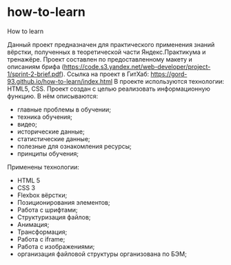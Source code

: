 # how-to-learn
How to learn

Данный проект предназначен для практического применения знаний вёрстки, полученных в теоретической части Яндекс.Практикума и тренажёре.
Проект составлен по предоставленному макету и описаниям брифа (https://code.s3.yandex.net/web-developer/project-1/sprint-2-brief.pdf).
Ссылка на проект в ГитХаб: https://gord-93.github.io/how-to-learn/index.html
В проекте используются технологии: HTML5, CSS.
Проект создан с целью реализовать информационную функцию. 
В нём описываются:
- главные проблемы в обучении;
- техника обучения;
- видео;
- исторические данные;
- статистические данные;
- полезные для ознакомления ресурсы;
- принципы обучения;

Применены технологии:
- HTML 5
- CSS 3
- Flexbox вёрстки;
- Позиционирования элементов;
- Работа с шрифтами;
- Структуризация файлов;
- Анимация;
- Трансформация;
- Работа с iframe;
- Работа с изображениями;
- организация файловой структуры организована по БЭМ;

